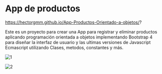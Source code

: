 # App de productos

https://hectorgmm.github.io/App-Productos-Orientado-a-objetos/?

Este es un proyecto para crear una App para registrar y eliminar productos aplicando programación orientada a objetos implementando Bootstrap 4 para diseñar la interfaz de usuario y las ultimas versiones de Javascript Ecmascript utilizando Clases, metodos, constantes y más.

![1](https://user-images.githubusercontent.com/63277362/106368400-da69f080-630e-11eb-8de9-a164f6ab53e7.png)

![2](https://user-images.githubusercontent.com/63277362/106368487-60863700-630f-11eb-8bf0-04550b2a87b2.png)

